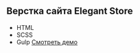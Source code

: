 ## Верстка сайта Elegant Store
- HTML
- SCSS
- Gulp
[Смотреть демо](https://lolekmakso.github.io/Elegants-store/)
